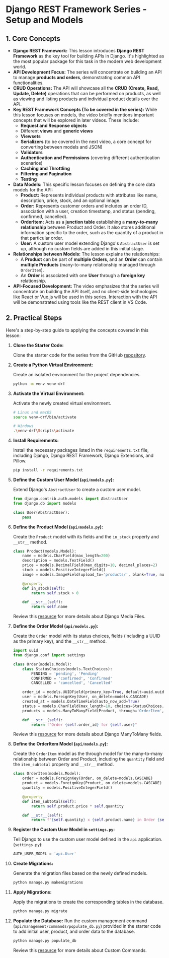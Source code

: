 # Django REST Framework Series - Setup and Models

## 1. Core Concepts

- **Django REST Framework:** This lesson introduces **Django REST Framework** as the key tool for building APIs in Django. It's highlighted as the most popular package for this task in the modern web development world.
- **API Development Focus:** The series will concentrate on building an API to manage **products and orders**, demonstrating common API functionalities.
- **CRUD Operations:** The API will showcase all the **CRUD (Create, Read, Update, Delete)** operations that can be performed on products, as well as viewing and listing products and individual product details over the API.
- **Key REST Framework Concepts (To be covered in the series):** While this lesson focuses on models, the video briefly mentions important concepts that will be explored in later videos. These include:
  - **Request and Response objects**
  - Different **views** and **generic views**
  - **Viewsets**
  - **Serializers** (to be covered in the next video, a core concept for converting between models and JSON)
  - **Validators**
  - **Authentication and Permissions** (covering different authentication scenarios)
  - **Caching and Throttling**
  - **Filtering and Pagination**
  - **Testing**
- **Data Models:** This specific lesson focuses on defining the core data models for the API:
  - **Product:** Represents individual products with attributes like name, description, price, stock, and an optional image.
  - **Order:** Represents customer orders and includes an order ID, association with a user, creation timestamp, and status (pending, confirmed, cancelled).
  - **OrderItem:** Acts as a **junction table** establishing a **many-to-many relationship** between Product and Order. It also stores additional information specific to the order, such as the quantity of a product in that particular order.
  - **User:** A custom user model extending Django's `AbstractUser` is set up, although no custom fields are added in this initial stage.
- **Relationships between Models:** The lesson explains the relationships:
  - A **Product** can be part of **multiple Orders**, and an **Order** can contain **multiple Products** (many-to-many relationship managed through `OrderItem`).
  - An **Order** is associated with one **User** through a **foreign key** relationship.
- **API-Focused Development:** The video emphasizes that the series will concentrate on building the API itself, and no client-side technologies like React or Vue.js will be used in this series. Interaction with the API will be demonstrated using tools like the REST client in VS Code.

## 2. Practical Steps

Here's a step-by-step guide to applying the concepts covered in this lesson:

1.  **Clone the Starter Code:**

    Clone the starter code for the series from the GitHub [repository](https://github.com/bugbytes-io/drf-course-api).

2.  **Create a Python Virtual Environment:**

    Create an isolated environment for the project dependencies.

    ```bash
    python -m venv venv-drf
    ```

3.  **Activate the Virtual Environment:**

    Activate the newly created virtual environment.

    ```bash
    # Linux and macOS
    source venv-drf/bin/activate

    # Windows
    .\venv-drf\Scripts\activate
    ```

4.  **Install Requirements:**

    Install the necessary packages listed in the `requirements.txt` file, including Django, Django REST Framework, Django Extensions, and Pillow.

    ```bash
    pip install -r requirements.txt
    ```

5.  **Define the Custom User Model (`api/models.py`):**

    Extend Django's `AbstractUser` to create a custom user model.

    ```python
    from django.contrib.auth.models import AbstractUser
    from django.db import models

    class User(AbstractUser):
        pass
    ```

6.  **Define the Product Model (`api/models.py`):**

    Create the `Product` model with its fields and the `in_stock` property and `__str__` method.

    ```python
    class Product(models.Model):
        name = models.CharField(max_length=200)
        description = models.TextField()
        price = models.DecimalField(max_digits=10, decimal_places=2)
        stock = models.PositiveIntegerField()
        image = models.ImageField(upload_to='products/', blank=True, null=True)

        @property
        def in_stock(self):
            return self.stock > 0

        def __str__(self):
            return self.name
    ```

    Review this [resource](https://youtu.be/lKyH_ZGtvwM?si=IyfoSSawYoZE-5OQ) for more details about Django Media Files.

7.  **Define the Order Model (`api/models.py`):**

    Create the `Order` model with its status choices, fields (including a UUID as the primary key), and the `__str__` method.

    ```python
    import uuid
    from django.conf import settings

    class Order(models.Model):
        class StatusChoices(models.TextChoices):
            PENDING = 'pending', 'Pending'
            CONFIRMED = 'confirmed', 'Confirmed'
            CANCELLED = 'cancelled', 'Cancelled'

        order_id = models.UUIDField(primary_key=True, default=uuid.uuid4)
        user = models.ForeignKey(User, on_delete=models.CASCADE)
        created_at = models.DateTimeField(auto_now_add=True)
        status = models.CharField(max_length=10, choices=StatusChoices.choices, default=StatusChoices.PENDING)
        products = models.ManyToManyField(Product, through='OrderItem', related_name='orders')

        def __str__(self):
            return f"Order {self.order_id} for {self.user}"
    ```

    Review this [resource](https://youtu.be/MECLUHlgF2w?si=ZPe40iZzw90IlzED) for more details about Django ManyToMany fields.

8.  **Define the OrderItem Model (`api/models.py`):**

    Create the `OrderItem` model as the through model for the many-to-many relationship between Order and Product, including the `quantity` field and the `item_subtotal` property and `__str__` method.

    ```python
    class OrderItem(models.Model):
        order = models.ForeignKey(Order, on_delete=models.CASCADE)
        product = models.ForeignKey(Product, on_delete=models.CASCADE)
        quantity = models.PositiveIntegerField()

        @property
        def item_subtotal(self):
            return self.product.price * self.quantity

        def __str__(self):
            return f"{self.quantity} x {self.product.name} in Order {self.order.order_id}"
    ```

9.  **Register the Custom User Model in `settings.py`:**

    Tell Django to use the custom user model defined in the `api` application.
    (`settings.py`):

    ```python
    AUTH_USER_MODEL = 'api.User'
    ```

10. **Create Migrations:**

    Generate the migration files based on the newly defined models.

    ```bash
    python manage.py makemigrations
    ```

11. **Apply Migrations:**

    Apply the migrations to create the corresponding tables in the database.

    ```bash
    python manage.py migrate
    ```

12. **Populate the Database:**
    Run the custom management command (`api/management/commands/populate_db.py`) provided in the starter code to add initial user, product, and order data to the database.

    ```bash
    python manage.py populate_db
    ```

    Review this [resource](https://github.com/iBrokeTheCode/orm-deep-dive/blob/main/notes/lesson-06.md#create-custom-commands) for more details about Custom Commands.
